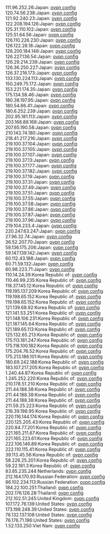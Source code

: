 111.96.252.26:Japan: [ovpn config](vpn/111_96_252_26.ovpn)  
120.74.56.238:Japan: [ovpn config](vpn/120_74_56_238.ovpn)  
121.92.240.23:Japan: [ovpn config](vpn/121_92_240_23.ovpn)  
122.208.194.126:Japan: [ovpn config](vpn/122_208_194_126.ovpn)  
125.31.110.102:Japan: [ovpn config](vpn/125_31_110_102.ovpn)  
125.51.64.56:Japan: [ovpn config](vpn/125_51_64_56.ovpn)  
126.110.226.230:Japan: [ovpn config](vpn/126_110_226_230.ovpn)  
126.122.28.18:Japan: [ovpn config](vpn/126_122_28_18.ovpn)  
126.200.184.146:Japan: [ovpn config](vpn/126_200_184_146.ovpn)  
126.227.136.54:Japan: [ovpn config](vpn/126_227_136_54.ovpn)  
126.29.214.239:Japan: [ovpn config](vpn/126_29_214_239.ovpn)  
126.36.250.227:Japan: [ovpn config](vpn/126_36_250_227.ovpn)  
126.37.216.173:Japan: [ovpn config](vpn/126_37_216_173.ovpn)  
133.130.224.113:Japan: [ovpn config](vpn/133_130_224_113.ovpn)  
150.249.75.172:Japan: [ovpn config](vpn/150_249_75_172.ovpn)  
153.221.174.35:Japan: [ovpn config](vpn/153_221_174_35.ovpn)  
175.134.58.46:Japan: [ovpn config](vpn/175_134_58_46.ovpn)  
180.38.197.95:Japan: [ovpn config](vpn/180_38_197_95.ovpn)  
180.54.66.41:Japan: [ovpn config](vpn/180_54_66_41.ovpn)  
180.6.252.239:Japan: [ovpn config](vpn/180_6_252_239.ovpn)  
202.95.181.113:Japan: [ovpn config](vpn/202_95_181_113.ovpn)  
203.168.88.168:Japan: [ovpn config](vpn/203_168_88_168.ovpn)  
207.65.190.58:Japan: [ovpn config](vpn/207_65_190_58.ovpn)  
210.143.74.180:Japan: [ovpn config](vpn/210_143_74_180.ovpn)  
218.41.217.216:Japan: [ovpn config](vpn/218_41_217_216.ovpn)  
219.100.37.104:Japan: [ovpn config](vpn/219_100_37_104.ovpn)  
219.100.37.105:Japan: [ovpn config](vpn/219_100_37_105.ovpn)  
219.100.37.107:Japan: [ovpn config](vpn/219_100_37_107.ovpn)  
219.100.37.13:Japan: [ovpn config](vpn/219_100_37_13.ovpn)  
219.100.37.177:Japan: [ovpn config](vpn/219_100_37_177.ovpn)  
219.100.37.182:Japan: [ovpn config](vpn/219_100_37_182.ovpn)  
219.100.37.19:Japan: [ovpn config](vpn/219_100_37_19.ovpn)  
219.100.37.31:Japan: [ovpn config](vpn/219_100_37_31.ovpn)  
219.100.37.49:Japan: [ovpn config](vpn/219_100_37_49.ovpn)  
219.100.37.51:Japan: [ovpn config](vpn/219_100_37_51.ovpn)  
219.100.37.55:Japan: [ovpn config](vpn/219_100_37_55.ovpn)  
219.100.37.58:Japan: [ovpn config](vpn/219_100_37_58.ovpn)  
219.100.37.86:Japan: [ovpn config](vpn/219_100_37_86.ovpn)  
219.100.37.87:Japan: [ovpn config](vpn/219_100_37_87.ovpn)  
219.100.37.96:Japan: [ovpn config](vpn/219_100_37_96.ovpn)  
219.104.233.4:Japan: [ovpn config](vpn/219_104_233_4.ovpn)  
220.247.63.247:Japan: [ovpn config](vpn/220_247_63_247.ovpn)  
27.96.32.74:Japan: [ovpn config](vpn/27_96_32_74.ovpn)  
36.52.207.70:Japan: [ovpn config](vpn/36_52_207_70.ovpn)  
59.136.175.206:Japan: [ovpn config](vpn/59_136_175_206.ovpn)  
59.147.139.142:Japan: [ovpn config](vpn/59_147_139_142.ovpn)  
60.112.43.188:Japan: [ovpn config](vpn/60_112_43_188.ovpn)  
60.71.59.132:Japan: [ovpn config](vpn/60_71_59_132.ovpn)  
60.98.223.71:Japan: [ovpn config](vpn/60_98_223_71.ovpn)  
110.14.24.39:Korea Republic of: [ovpn config](vpn/110_14_24_39.ovpn)  
110.46.99.235:Korea Republic of: [ovpn config](vpn/110_46_99_235.ovpn)  
118.37.145.12:Korea Republic of: [ovpn config](vpn/118_37_145_12.ovpn)  
119.195.137.209:Korea Republic of: [ovpn config](vpn/119_195_137_209.ovpn)  
119.198.65.152:Korea Republic of: [ovpn config](vpn/119_198_65_152.ovpn)  
119.198.65.152:Korea Republic of: [ovpn config](vpn/119_198_65_152.ovpn)  
121.139.68.92:Korea Republic of: [ovpn config](vpn/121_139_68_92.ovpn)  
121.141.53.251:Korea Republic of: [ovpn config](vpn/121_141_53_251.ovpn)  
121.148.106.231:Korea Republic of: [ovpn config](vpn/121_148_106_231.ovpn)  
121.187.145.64:Korea Republic of: [ovpn config](vpn/121_187_145_64.ovpn)  
121.189.65.113:Korea Republic of: [ovpn config](vpn/121_189_65_113.ovpn)  
125.132.65.213:Korea Republic of: [ovpn config](vpn/125_132_65_213.ovpn)  
175.113.181.247:Korea Republic of: [ovpn config](vpn/175_113_181_247.ovpn)  
175.118.100.182:Korea Republic of: [ovpn config](vpn/175_118_100_182.ovpn)  
175.204.76.52:Korea Republic of: [ovpn config](vpn/175_204_76_52.ovpn)  
175.213.186.101:Korea Republic of: [ovpn config](vpn/175_213_186_101.ovpn)  
180.69.242.188:Korea Republic of: [ovpn config](vpn/180_69_242_188.ovpn)  
183.107.217.205:Korea Republic of: [ovpn config](vpn/183_107_217_205.ovpn)  
1.240.44.87:Korea Republic of: [ovpn config](vpn/1_240_44_87.ovpn)  
1.245.252.220:Korea Republic of: [ovpn config](vpn/1_245_252_220.ovpn)  
210.178.51.210:Korea Republic of: [ovpn config](vpn/210_178_51_210.ovpn)  
211.44.188.38:Korea Republic of: [ovpn config](vpn/211_44_188_38.ovpn)  
211.44.188.38:Korea Republic of: [ovpn config](vpn/211_44_188_38.ovpn)  
211.44.188.38:Korea Republic of: [ovpn config](vpn/211_44_188_38.ovpn)  
211.59.25.223:Korea Republic of: [ovpn config](vpn/211_59_25_223.ovpn)  
218.39.198.95:Korea Republic of: [ovpn config](vpn/218_39_198_95.ovpn)  
220.116.144.174:Korea Republic of: [ovpn config](vpn/220_116_144_174.ovpn)  
220.125.205.43:Korea Republic of: [ovpn config](vpn/220_125_205_43.ovpn)  
220.84.77.201:Korea Republic of: [ovpn config](vpn/220_84_77_201.ovpn)  
221.165.211.67:Korea Republic of: [ovpn config](vpn/221_165_211_67.ovpn)  
221.165.223.61:Korea Republic of: [ovpn config](vpn/221_165_223_61.ovpn)  
222.106.146.89:Korea Republic of: [ovpn config](vpn/222_106_146_89.ovpn)  
222.110.115.41:Korea Republic of: [ovpn config](vpn/222_110_115_41.ovpn)  
39.113.45.56:Korea Republic of: [ovpn config](vpn/39_113_45_56.ovpn)  
58.226.25.201:Korea Republic of: [ovpn config](vpn/58_226_25_201.ovpn)  
59.22.181.3:Korea Republic of: [ovpn config](vpn/59_22_181_3.ovpn)  
83.85.235.244:Netherlands: [ovpn config](vpn/83_85_235_244.ovpn)  
212.164.170.93:Russian Federation: [ovpn config](vpn/212_164_170_93.ovpn)  
86.102.234.113:Russian Federation: [ovpn config](vpn/86_102_234_113.ovpn)  
184.22.100.251:Thailand: [ovpn config](vpn/184_22_100_251.ovpn)  
202.176.126.28:Thailand: [ovpn config](vpn/202_176_126_28.ovpn)  
212.102.51.245:United Kingdom: [ovpn config](vpn/212_102_51_245.ovpn)  
107.172.76.139:United States: [ovpn config](vpn/107_172_76_139.ovpn)  
173.198.248.39:United States: [ovpn config](vpn/173_198_248_39.ovpn)  
76.132.137.108:United States: [ovpn config](vpn/76_132_137_108.ovpn)  
76.176.71.196:United States: [ovpn config](vpn/76_176_71_196.ovpn)  
1.52.133.250:Viet Nam: [ovpn config](vpn/1_52_133_250.ovpn)  
